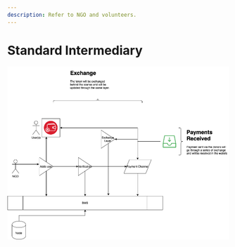 ```yaml
---
description: Refer to NGO and volunteers.
---
```


# Standard Intermediary

![](../.gitbook/assets/intermediary.png)

